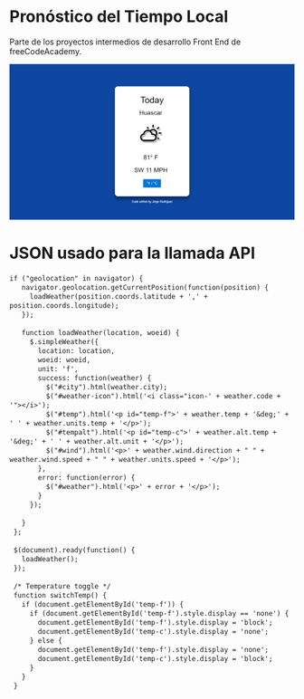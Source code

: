 # Pronóstico del Tiempo Local
Parte de los proyectos intermedios de desarrollo Front End de freeCodeAcademy.

![Pronóstico del Tiempo](https://github.com/jorgerodriguezm/pronostico-tiempo-local/blob/master/images/pronostico_local.png) 

# JSON usado para la llamada API
```
if ("geolocation" in navigator) {
   navigator.geolocation.getCurrentPosition(function(position) {
     loadWeather(position.coords.latitude + ',' + position.coords.longitude);
   });

   function loadWeather(location, woeid) {
     $.simpleWeather({
       location: location,
       woeid: woeid,
       unit: 'f',
       success: function(weather) {
         $("#city").html(weather.city);
         $("#weather-icon").html('<i class="icon-' + weather.code + '"></i>');
         $("#temp").html('<p id="temp-f">' + weather.temp + '&deg;' + ' ' + weather.units.temp + '</p>');
         $("#tempalt").html('<p id="temp-c">' + weather.alt.temp + '&deg;' + ' ' + weather.alt.unit + '</p>');
         $("#wind").html('<p>' + weather.wind.direction + " " + weather.wind.speed + " " + weather.units.speed + '</p>');
       },
       error: function(error) {
         $("#weather").html('<p>' + error + '</p>');
       }
     });

   }
 };

 $(document).ready(function() {
   loadWeather();
 });

 /* Temperature toggle */
 function switchTemp() {
   if (document.getElementById('temp-f')) {
     if (document.getElementById('temp-f').style.display == 'none') {
       document.getElementById('temp-f').style.display = 'block';
       document.getElementById('temp-c').style.display = 'none';
     } else {
       document.getElementById('temp-f').style.display = 'none';
       document.getElementById('temp-c').style.display = 'block';
     }
   }
 }
```
